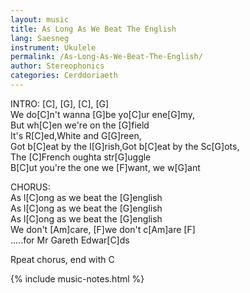 ```yaml
---
layout: music
title: As Long As We Beat The English
lang: Saesneg
instrument: Ukulele
permalink: /As-Long-As-We-Beat-The-English/
author: Stereophonics
categories: Cerddoriaeth
---
```

INTRO: [C], [G], [C], [G]  
We do[C]n't wanna [G]be yo[C]ur ene[G]my,  
But wh[C]en we're on the [G]field  
It's R[C]ed,White and G[G]reen,  
Got b[C]eat by the I[G]rish,Got b[C]eat by the Sc[G]ots,  
The [C]French oughta str[G]uggle  
B[C]ut you're the one we [F]want, we w[G]ant  
  
CHORUS:  
As l[C]ong as we beat the [G]english  
As l[C]ong as we beat the [G]english  
As l[C]ong as we beat the [G]english  
We don't [Am]care, [F]we don't c[Am]are [F]  
.....for Mr Gareth Edwar[C]ds  
  
Rpeat chorus, end with C  

{% include music-notes.html %}